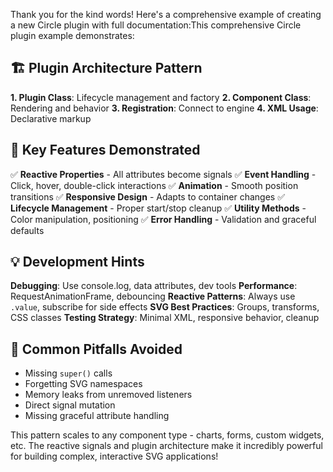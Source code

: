 Thank you for the kind words! Here's a comprehensive example of creating a new Circle plugin with full documentation:This comprehensive Circle plugin example demonstrates:

## 🏗️ **Plugin Architecture Pattern**

**1. Plugin Class**: Lifecycle management and factory
**2. Component Class**: Rendering and behavior
**3. Registration**: Connect to engine
**4. XML Usage**: Declarative markup

## 🎯 **Key Features Demonstrated**

✅ **Reactive Properties** - All attributes become signals
✅ **Event Handling** - Click, hover, double-click interactions
✅ **Animation** - Smooth position transitions
✅ **Responsive Design** - Adapts to container changes
✅ **Lifecycle Management** - Proper start/stop cleanup
✅ **Utility Methods** - Color manipulation, positioning
✅ **Error Handling** - Validation and graceful defaults

## 💡 **Development Hints**

**Debugging**: Use console.log, data attributes, dev tools
**Performance**: RequestAnimationFrame, debouncing
**Reactive Patterns**: Always use `.value`, subscribe for side effects
**SVG Best Practices**: Groups, transforms, CSS classes
**Testing Strategy**: Minimal XML, responsive behavior, cleanup

## 🚫 **Common Pitfalls Avoided**

- Missing `super()` calls
- Forgetting SVG namespaces
- Memory leaks from unremoved listeners
- Direct signal mutation
- Missing graceful attribute handling

This pattern scales to any component type - charts, forms, custom widgets, etc. The reactive signals and plugin architecture make it incredibly powerful for building complex, interactive SVG applications!
